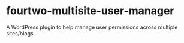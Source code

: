 # fourtwo-multisite-user-manager
A WordPress plugin to help manage user permissions across multiple sites/blogs.
